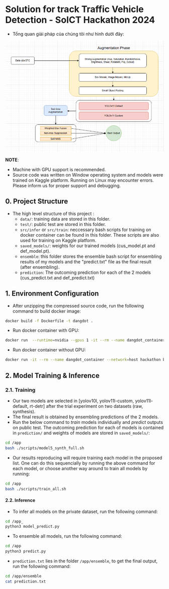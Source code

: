 # Solution for track Traffic Vehicle Detection - SoICT Hackathon 2024

- Tổng quan giải pháp của chúng tôi như hình dưới đây:

![docs/overview.png](docs/overview.png)



__NOTE__: 
- Machine with GPU support is recommended.
- Source code was written on Window operating system and models were trained on Kaggle platform. Running on Linux may encounter errors. Please inform us for proper support and debugging.

## 0. Project Structure
- The high level structure of this project :
  - `data/`: training data are stored in this folder.
  - `test/`: public test are stored in this folder.
  - `src/infer` or `src/train`: neccessary bash scripts for training on docker container can be found in this folder. These scripts are also used for training on Kaggle platform. 
  - `saved_models/`: weights for our trained models (cus_model.pt and def_model.pt).
  - `ensemble`: this folder stores the ensemble bash script for ensembling results of my models and the "predict.txt" file as the final result (after ensembling).
  - `prediction`: The outcoming prediction for each of the 2 models (cus_predict.txt and def_predict.txt)

## 1. Environment Configuration

- After unzipping the compressed source code, run the following command to build docker image:
```bash
docker build -f Dockerfile -t dangdot .
```
- Run docker container with GPU:
```bash
docker run  --runtime=nvidia --gpus 1 -it --rm --name dangdot_container --network=host dangdot bash
```

- Run docker container without GPU:
```bash
docker run -it --rm --name dangdot_container --network=host hackathon bash
```

## 2. Model Training & Inference
### 2.1. Training
- Our two models are selected in [yolov10l, yolov11l-custom, yolov11l-default, rt-detr] after the trial experiment on two datasets (raw, synthesis).
- The final result is obtained by ensembling predictions of the 2 models.
- Run the below command to _train_ models individually and _predict_ outputs on public test. The outcoming prediction for each of models is contained in `prediction/` and weights of models are stored in `saved_models/`:  

```bash
cd /app
bash ./scripts/model5_synth_full.sh
```

- Our results reproducing will require training each model in the proposed list. One can do this sequencially by running the above command for each model, or choose another way around to train all models by running:

```bash
cd /app
bash ./scripts/train_all.sh
```

#### 2.2. Inference

- To infer all models on the private dataset, run the following command:
```bash
cd /app_
python3 model_predict.py
```

- To ensemble all models, run the following command:
```bash
cd /app
python3 predict.py
```

- `prediction.txt` lies in the folder `/app/ensemble`, to get the final output, run the following command:
```bash
cd /app/ensemble
cat prediction.txt
```